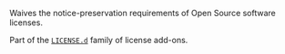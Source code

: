 Waives the notice-preservation requirements of Open Source software licenses.

Part of the [`LICENSE.d`](https://github.com/berneout/license.d) family of license add-ons.
